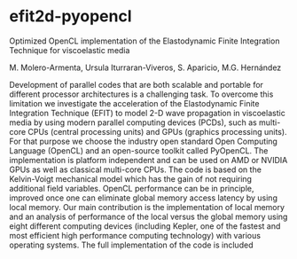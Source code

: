 efit2d-pyopencl
===============

Optimized OpenCL implementation of the Elastodynamic Finite Integration Technique for viscoelastic media


M. Molero-Armenta, Ursula Iturraran-Viveros, S. Aparicio, M.G. Hernández

Development of parallel codes that are both scalable and portable for different processor architectures is a challenging task. To overcome this limitation we investigate the acceleration of the Elastodynamic Finite Integration Technique (EFIT) to model 2-D wave propagation in viscoelastic media by using modern parallel computing devices (PCDs), such as multi-core CPUs (central processing units) and GPUs (graphics processing units). For that purpose we choose the industry open standard Open Computing Language (OpenCL) and an open-source toolkit called PyOpenCL. The implementation is platform independent and can be used on AMD or NVIDIA GPUs as well as classical multi-core CPUs. The code is based on the Kelvin-Voigt mechanical model which has the gain of not requiring additional field variables. OpenCL performance can be in principle, improved once one can eliminate global memory access latency by using local memory. Our main contribution is the implementation of local memory and an analysis of performance of the local versus the global memory using eight different computing devices (including Kepler, one of the fastest and most efficient high performance computing technology) with various operating systems. The full implementation of the code is included

